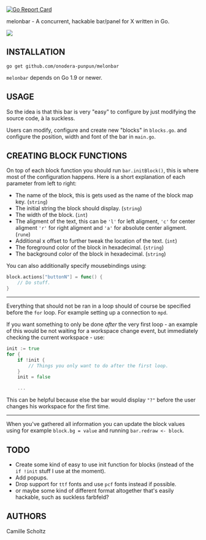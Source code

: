 [![Go Report Card](https://goreportcard.com/badge/github.com/onodera-punpun/melonbar)](https://goreportcard.com/report/github.com/onodera-punpun/melonbar)

melonbar - A concurrent, hackable bar/panel for X written in Go.

![](https://punpun.xyz/54c7.png)


## INSTALLATION

`go get github.com/onodera-punpun/melonbar`

`melonbar` depends on Go 1.9 or newer.


## USAGE

So the idea is that this bar is very "easy" to configure by just
modifying the source code, à la suckless.

Users can modify, configure and create new "blocks" in `blocks.go`.
and configure the position, width and font of the bar in `main.go`.


## CREATING BLOCK FUNCTIONS

On top of each block function you should run `bar.initBlock()`, this
is where most of the configuration happens. Here is a short
explanation of each parameter from left to right:

* The name of the block, this is gets used as the name of the block
  map key. (`string`)
* The initial string the block should display. (`string`)
* The width of the block. (`int`)
* The aligment of the text, this can be `'l'` for left aligment, `'c'`
  for center aligment `'r'` for right aligment and `'a'` for absolute
  center aligment. (`rune`)
* Additional x offset to further tweak the location of the text.
  (`int`)
* The foreground color of the block in hexadecimal. (`string`)
* The background color of the block in hexadecimal. (`string`)

You can also additionally specify mousebindings using:

```go
block.actions["buttonN"] = func() {
	// Do stuff.
}
```


---

Everything that should not be ran in a loop should of course be
specified before the `for` loop. For example setting up a connection
to `mpd`.

If you want something to only be done *after* the very first loop - an
example of this would be not waiting for a workspace change event, but
immediately checking the current workspace - use:

```go
init := true
for {
	if !init {
		// Things you only want to do after the first loop.
	}
	init = false

	...
```

This can be helpful because else the bar would display `"?"` before
the user changes his workspace for the first time.


---

When you've gathered all information you can update the block values
using for example `block.bg = value` and running
`bar.redraw <- block`.


## TODO

* Create some kind of easy to use init function for blocks (instead of
  the `if !init` stuff I use at the moment).
* Add popups.
* Drop support for `ttf` fonts and use `pcf` fonts instead if
  possible.
* or maybe some kind of different format altogether that's easily
  hackable, such as suckless farbfeld?


## AUTHORS

Camille Scholtz
